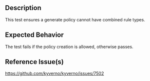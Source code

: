 ## Description

This test ensures a generate policy cannot have combined rule types.

## Expected Behavior

The test fails if the policy creation is allowed, otherwise passes.


## Reference Issue(s)

https://github.com/kyverno/kyverno/issues/7502